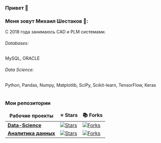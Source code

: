 <!--
**data-analyst-mr/data-analyst-mr** is a ✨ _special_ ✨ repository because its `README.md` (this file) appears on your GitHub profile.

Here are some ideas to get you started:

- 🔭 I’m currently working on ...
- 🌱 I’m currently learning ...
- 👯 I’m looking to collaborate on ...
- 🤔 I’m looking for help with ...
- 💬 Ask me about ...
- 📫 How to reach me: ...
- 😄 Pronouns: ...
- ⚡ Fun fact: ...
-->

### Привет 👋

### Меня зовут Михаил Шестаков 🤵: 

С 2018 года занимаюсь CAD и PLM системами.

###### Databases: 
MySQL, ORACLE

###### Data Science: 
Python, Pandas, Numpy, Matplotlib, SciPy, Scikit-learn, TensorFlow, Keras
<br><br>
<h3>Мои репозитории</h3>

<table width=100%>
  <thead align="center">
    <tr border: none;>
      <td><b>Рабочие проекты</b></td>
      <td><b>⭐ Stars</b></td>
      <td><b>📚 Forks</b></td>
    </tr>
  </thead>
  <tbody>

<tr>
      <td><a href="https://github.com/data-analyst-mr/DataScienceProjects"><b>Data-Science</b></a></td>
      <td><a href="https://github.com/data-analyst-mr/DataScienceProjects/stargazers"><img alt="Stars" src="https://img.shields.io/github/stars/data-analyst-mr/DataScienceProjects?style=flat-square&labelColor=343b41"/></a></td>
      <td><a href="https://github.com/data-analyst-mr/DataScienceProjects/network/members"><img alt="Forks" src="https://img.shields.io/github/forks/data-analyst-mr/DataScienceProjects?style=flat-square&labelColor=343b41"/></a></td>
</tr>    
<tr>
      <td><a href="https://github.com/data-analyst-mr/analytical_projects"><b>Аналитика данных</b></a></td>
      <td><a href="https://github.com/data-analyst-mr/analytical_projects/stargazers"><img alt="Stars" src="https://img.shields.io/github/stars/data-analyst-mr/analytical_projects?style=flat-square&labelColor=343b41"/></a></td>
      <td><a href="https://github.com/data-analyst-mr/analytical_projects/network/members"><img alt="Forks" src="https://img.shields.io/github/forks/data-analyst-mr/analytical_projects?style=flat-square&labelColor=343b41"/></a></td>
</tr>
  </tbody>
</table>
